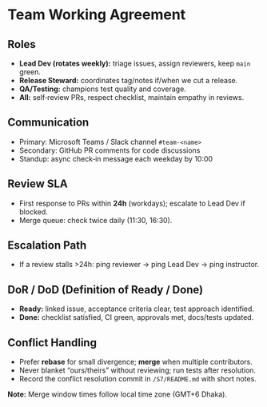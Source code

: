 # Team Working Agreement

## Roles
- **Lead Dev (rotates weekly):** triage issues, assign reviewers, keep `main` green.
- **Release Steward:** coordinates tag/notes if/when we cut a release.
- **QA/Testing:** champions test quality and coverage.
- **All:** self‑review PRs, respect checklist, maintain empathy in reviews.

## Communication
- Primary: Microsoft Teams / Slack channel `#team-<name>`
- Secondary: GitHub PR comments for code discussions
- Standup: async check‑in message each weekday by 10:00

## Review SLA
- First response to PRs within **24h** (workdays); escalate to Lead Dev if blocked.
- Merge queue: check twice daily (11:30, 16:30).

## Escalation Path
- If a review stalls >24h: ping reviewer → ping Lead Dev → ping instructor.

## DoR / DoD (Definition of Ready / Done)
- **Ready:** linked issue, acceptance criteria clear, test approach identified.
- **Done:** checklist satisfied, CI green, approvals met, docs/tests updated.

## Conflict Handling
- Prefer **rebase** for small divergence; **merge** when multiple contributors.
- Never blanket “ours/theirs” without reviewing; run tests after resolution.
- Record the conflict resolution commit in `/S7/README.md` with short notes.

**Note:** Merge window times follow local time zone (GMT+6 Dhaka).

